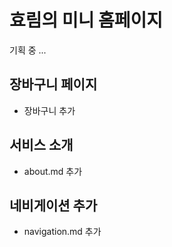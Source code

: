 # 효림의 미니 홈페이지

기획 중 ...

## 장바구니 페이지
- 장바구니 추가

## 서비스 소개
- about.md 추가

## 네비게이션 추가
- navigation.md 추가

